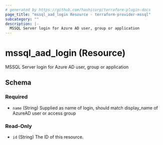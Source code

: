 ```yaml
---
# generated by https://github.com/hashicorp/terraform-plugin-docs
page_title: "mssql_aad_login Resource - terraform-provider-mssql"
subcategory: ""
description: |-
  MSSQL Server login for Azure AD user, group or application
---
```


# mssql_aad_login (Resource)

MSSQL Server login for Azure AD user, group or application



<!-- schema generated by tfplugindocs -->
## Schema

### Required

- `name` (String) Supplied as name of login, should match display_name of AzureAD user or access group

### Read-Only

- `id` (String) The ID of this resource.


